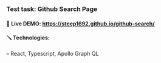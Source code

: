 ### Test task: Github Search Page

#### 👀 Live DEMO: https://steep1692.github.io/github-search/

#### 🪛 Technologies:
– React, Typescript, Apollo Graph QL
